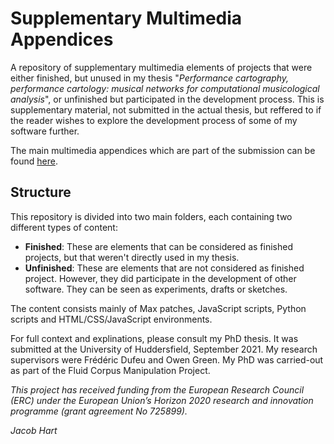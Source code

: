 # Supplementary Multimedia Appendices

A repository of supplementary multimedia elements of projects that were either finished, but unused in my thesis "*Performance cartography, performance cartology: musical networks for computational musicological analysis*", or unfinished but participated in the development process. This is supplementary material, not submitted in the actual thesis, but reffered to if the reader wishes to explore the development process of some of my software further.

The main multimedia appendices which are part of the submission can be found [here](https://doi.org/10.34696/p0y3-7f65).

## Structure

This repository is divided into two main folders, each containing two different types of content:

- __Finished__: These are elements that can be considered as finished projects, but that weren't directly used in my thesis.
- __Unfinished__: These are elements that are not considered as finished project. However, they did participate in the development of other software. They can be seen as experiments, drafts or sketches.

The content consists mainly of Max patches, JavaScript scripts, Python scripts and HTML/CSS/JavaScript environments. 

For full context and explinations, please consult my PhD thesis. It was submitted at the University of Huddersfield, September 2021. My research supervisors were Frédéric Dufeu and Owen Green. My PhD was carried-out as part of the Fluid Corpus Manipulation Project.

*This project has received funding from the European Research Council (ERC) under the European Union’s Horizon 2020 research and innovation programme (grant agreement No 725899).*

*Jacob Hart*
